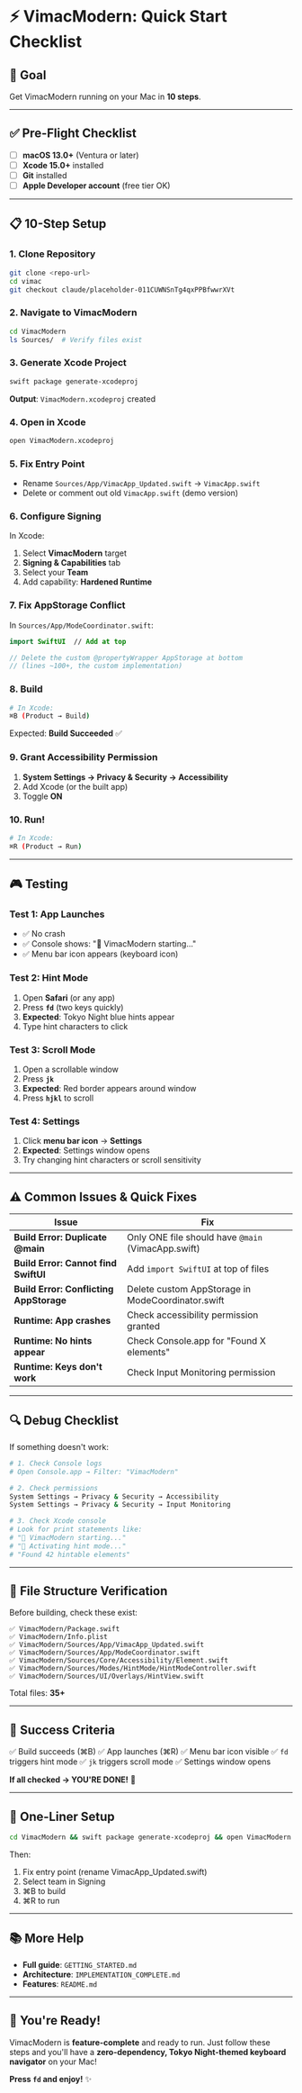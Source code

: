 # ⚡ VimacModern: Quick Start Checklist

## 🎯 Goal
Get VimacModern running on your Mac in **10 steps**.

---

## ✅ Pre-Flight Checklist

- [ ] **macOS 13.0+** (Ventura or later)
- [ ] **Xcode 15.0+** installed
- [ ] **Git** installed
- [ ] **Apple Developer account** (free tier OK)

---

## 📋 10-Step Setup

### 1. Clone Repository
```bash
git clone <repo-url>
cd vimac
git checkout claude/placeholder-011CUWNSnTg4qxPPBfwwrXVt
```

### 2. Navigate to VimacModern
```bash
cd VimacModern
ls Sources/  # Verify files exist
```

### 3. Generate Xcode Project
```bash
swift package generate-xcodeproj
```
**Output**: `VimacModern.xcodeproj` created

### 4. Open in Xcode
```bash
open VimacModern.xcodeproj
```

### 5. Fix Entry Point
- Rename `Sources/App/VimacApp_Updated.swift` → `VimacApp.swift`
- Delete or comment out old `VimacApp.swift` (demo version)

### 6. Configure Signing
In Xcode:
1. Select **VimacModern** target
2. **Signing & Capabilities** tab
3. Select your **Team**
4. Add capability: **Hardened Runtime**

### 7. Fix AppStorage Conflict
In `Sources/App/ModeCoordinator.swift`:
```swift
import SwiftUI  // Add at top

// Delete the custom @propertyWrapper AppStorage at bottom
// (lines ~100+, the custom implementation)
```

### 8. Build
```bash
# In Xcode:
⌘B (Product → Build)
```

Expected: **Build Succeeded** ✅

### 9. Grant Accessibility Permission
1. **System Settings → Privacy & Security → Accessibility**
2. Add Xcode (or the built app)
3. Toggle **ON**

### 10. Run!
```bash
# In Xcode:
⌘R (Product → Run)
```

---

## 🎮 Testing

### Test 1: App Launches
- ✅ No crash
- ✅ Console shows: "🚀 VimacModern starting..."
- ✅ Menu bar icon appears (keyboard icon)

### Test 2: Hint Mode
1. Open **Safari** (or any app)
2. Press **`fd`** (two keys quickly)
3. **Expected**: Tokyo Night blue hints appear
4. Type hint characters to click

### Test 3: Scroll Mode
1. Open a scrollable window
2. Press **`jk`**
3. **Expected**: Red border appears around window
4. Press **`hjkl`** to scroll

### Test 4: Settings
1. Click **menu bar icon** → **Settings**
2. **Expected**: Settings window opens
3. Try changing hint characters or scroll sensitivity

---

## ⚠️ Common Issues & Quick Fixes

| Issue | Fix |
|-------|-----|
| **Build Error: Duplicate @main** | Only ONE file should have `@main` (VimacApp.swift) |
| **Build Error: Cannot find SwiftUI** | Add `import SwiftUI` at top of files |
| **Build Error: Conflicting AppStorage** | Delete custom AppStorage in ModeCoordinator.swift |
| **Runtime: App crashes** | Check accessibility permission granted |
| **Runtime: No hints appear** | Check Console.app for "Found X elements" |
| **Runtime: Keys don't work** | Check Input Monitoring permission |

---

## 🔍 Debug Checklist

If something doesn't work:

```bash
# 1. Check Console logs
# Open Console.app → Filter: "VimacModern"

# 2. Check permissions
System Settings → Privacy & Security → Accessibility
System Settings → Privacy & Security → Input Monitoring

# 3. Check Xcode console
# Look for print statements like:
# "🚀 VimacModern starting..."
# "🎯 Activating hint mode..."
# "Found 42 hintable elements"
```

---

## 📂 File Structure Verification

Before building, check these exist:

```
✅ VimacModern/Package.swift
✅ VimacModern/Info.plist
✅ VimacModern/Sources/App/VimacApp_Updated.swift
✅ VimacModern/Sources/App/ModeCoordinator.swift
✅ VimacModern/Sources/Core/Accessibility/Element.swift
✅ VimacModern/Sources/Modes/HintMode/HintModeController.swift
✅ VimacModern/Sources/UI/Overlays/HintView.swift
```

Total files: **35+**

---

## 🎯 Success Criteria

✅ Build succeeds (⌘B)
✅ App launches (⌘R)
✅ Menu bar icon visible
✅ `fd` triggers hint mode
✅ `jk` triggers scroll mode
✅ Settings window opens

**If all checked → YOU'RE DONE!** 🎉

---

## 🚀 One-Liner Setup

```bash
cd VimacModern && swift package generate-xcodeproj && open VimacModern.xcodeproj
```

Then:
1. Fix entry point (rename VimacApp_Updated.swift)
2. Select team in Signing
3. ⌘B to build
4. ⌘R to run

---

## 📚 More Help

- **Full guide**: `GETTING_STARTED.md`
- **Architecture**: `IMPLEMENTATION_COMPLETE.md`
- **Features**: `README.md`

---

## 🎊 You're Ready!

VimacModern is **feature-complete** and ready to run. Just follow these steps and you'll have a **zero-dependency, Tokyo Night-themed keyboard navigator** on your Mac!

**Press `fd` and enjoy!** ✨
